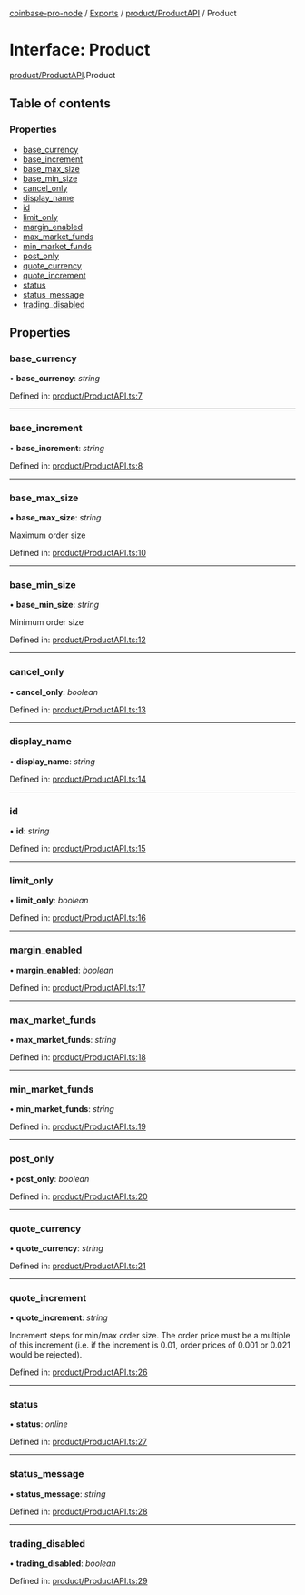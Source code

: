 [coinbase-pro-node](../README.md) / [Exports](../modules.md) / [product/ProductAPI](../modules/product_productapi.md) / Product

# Interface: Product

[product/ProductAPI](../modules/product_productapi.md).Product

## Table of contents

### Properties

- [base\_currency](product_productapi.product.md#base_currency)
- [base\_increment](product_productapi.product.md#base_increment)
- [base\_max\_size](product_productapi.product.md#base_max_size)
- [base\_min\_size](product_productapi.product.md#base_min_size)
- [cancel\_only](product_productapi.product.md#cancel_only)
- [display\_name](product_productapi.product.md#display_name)
- [id](product_productapi.product.md#id)
- [limit\_only](product_productapi.product.md#limit_only)
- [margin\_enabled](product_productapi.product.md#margin_enabled)
- [max\_market\_funds](product_productapi.product.md#max_market_funds)
- [min\_market\_funds](product_productapi.product.md#min_market_funds)
- [post\_only](product_productapi.product.md#post_only)
- [quote\_currency](product_productapi.product.md#quote_currency)
- [quote\_increment](product_productapi.product.md#quote_increment)
- [status](product_productapi.product.md#status)
- [status\_message](product_productapi.product.md#status_message)
- [trading\_disabled](product_productapi.product.md#trading_disabled)

## Properties

### base\_currency

• **base\_currency**: *string*

Defined in: [product/ProductAPI.ts:7](https://github.com/bennycode/coinbase-pro-node/blob/e63aeae/src/product/ProductAPI.ts#L7)

___

### base\_increment

• **base\_increment**: *string*

Defined in: [product/ProductAPI.ts:8](https://github.com/bennycode/coinbase-pro-node/blob/e63aeae/src/product/ProductAPI.ts#L8)

___

### base\_max\_size

• **base\_max\_size**: *string*

Maximum order size

Defined in: [product/ProductAPI.ts:10](https://github.com/bennycode/coinbase-pro-node/blob/e63aeae/src/product/ProductAPI.ts#L10)

___

### base\_min\_size

• **base\_min\_size**: *string*

Minimum order size

Defined in: [product/ProductAPI.ts:12](https://github.com/bennycode/coinbase-pro-node/blob/e63aeae/src/product/ProductAPI.ts#L12)

___

### cancel\_only

• **cancel\_only**: *boolean*

Defined in: [product/ProductAPI.ts:13](https://github.com/bennycode/coinbase-pro-node/blob/e63aeae/src/product/ProductAPI.ts#L13)

___

### display\_name

• **display\_name**: *string*

Defined in: [product/ProductAPI.ts:14](https://github.com/bennycode/coinbase-pro-node/blob/e63aeae/src/product/ProductAPI.ts#L14)

___

### id

• **id**: *string*

Defined in: [product/ProductAPI.ts:15](https://github.com/bennycode/coinbase-pro-node/blob/e63aeae/src/product/ProductAPI.ts#L15)

___

### limit\_only

• **limit\_only**: *boolean*

Defined in: [product/ProductAPI.ts:16](https://github.com/bennycode/coinbase-pro-node/blob/e63aeae/src/product/ProductAPI.ts#L16)

___

### margin\_enabled

• **margin\_enabled**: *boolean*

Defined in: [product/ProductAPI.ts:17](https://github.com/bennycode/coinbase-pro-node/blob/e63aeae/src/product/ProductAPI.ts#L17)

___

### max\_market\_funds

• **max\_market\_funds**: *string*

Defined in: [product/ProductAPI.ts:18](https://github.com/bennycode/coinbase-pro-node/blob/e63aeae/src/product/ProductAPI.ts#L18)

___

### min\_market\_funds

• **min\_market\_funds**: *string*

Defined in: [product/ProductAPI.ts:19](https://github.com/bennycode/coinbase-pro-node/blob/e63aeae/src/product/ProductAPI.ts#L19)

___

### post\_only

• **post\_only**: *boolean*

Defined in: [product/ProductAPI.ts:20](https://github.com/bennycode/coinbase-pro-node/blob/e63aeae/src/product/ProductAPI.ts#L20)

___

### quote\_currency

• **quote\_currency**: *string*

Defined in: [product/ProductAPI.ts:21](https://github.com/bennycode/coinbase-pro-node/blob/e63aeae/src/product/ProductAPI.ts#L21)

___

### quote\_increment

• **quote\_increment**: *string*

Increment steps for min/max order size. The order price must be a multiple of this increment (i.e. if the
increment is 0.01, order prices of 0.001 or 0.021 would be rejected).

Defined in: [product/ProductAPI.ts:26](https://github.com/bennycode/coinbase-pro-node/blob/e63aeae/src/product/ProductAPI.ts#L26)

___

### status

• **status**: *online*

Defined in: [product/ProductAPI.ts:27](https://github.com/bennycode/coinbase-pro-node/blob/e63aeae/src/product/ProductAPI.ts#L27)

___

### status\_message

• **status\_message**: *string*

Defined in: [product/ProductAPI.ts:28](https://github.com/bennycode/coinbase-pro-node/blob/e63aeae/src/product/ProductAPI.ts#L28)

___

### trading\_disabled

• **trading\_disabled**: *boolean*

Defined in: [product/ProductAPI.ts:29](https://github.com/bennycode/coinbase-pro-node/blob/e63aeae/src/product/ProductAPI.ts#L29)
